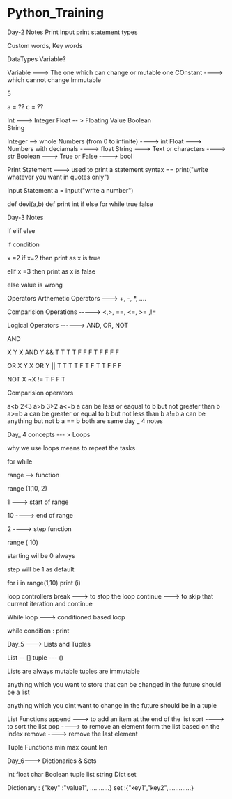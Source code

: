 # Python_Training
Day-2 Notes
Print 
Input
print statement types

Custom words, Key words 

DataTypes
Variable?


Variable  ---> The one which can change or mutable one 
COnstant  ----> which cannot change Immutable

5

a  =  ?? 
c  = ??

Int ---> Integer
Float -- > Floating Value
Boolean  
String 


Integer --> whole Numbers (from 0 to infinite)  ----> int
Float ---> Numbers with deciamals		----> float
String ---> Text or characters			----> str
Boolean ---> True or False			----> bool


Print Statement ---> used to print a statement
syntax == print("write whatever you want in quotes only")

Input Statement
a = input("write a number")

def devi(a,b)
def
print
int
if
else
for
while
true
false


Day-3 Notes

if 
elif
else


if condition 

x =2 
if x=2 
then print as x is true 

elif x =3
 then print as x is false

else
value is wrong 


Operators
Arthemetic Operators  --->    +, -, *, ....

Comparision Operations  -----> <,>, ==, <=, >= ,!=

Logical Operators  ------>  AND, OR, NOT

AND

X     Y    X AND Y  &&
T     T      T
T     F      F
F     T      F
F     F      F


OR
X    Y    X OR Y  ||
T    T      T
T    F      T
F    T      T
F    F      F

NOT
X      ~X   !=
T	F
F	T


Comparision operators

a<b 2<3
a>b  3>2
a<=b  a can be less or eaqual to b but not greater than b
a>=b  a can be greater or equal to b but not less than b
a!=b  a can be anything but not b
a == b both are same
day _ 4 notes

Day_ 4 concepts --- > Loops

why we use loops means to repeat the tasks 

for 
while 


range --> function 

range (1,10, 2)

1 ---> start of range

10 ----> end of range

2 ----> step function 


range ( 10)

starting wil be 0 always 

step will be 1 as default 

for i in range(1,10)
	print (i)

loop controllers
 break ---> to stop the loop
 continue ---> to skip that current iteration and continue


While loop ---> conditioned based loop 

while condition :
 print


Day_5 ---> Lists and Tuples

List -- []
tuple --- ()

Lists are always mutable 
tuples are immutable 


anything which you want to store that can be changed in the future should be a list 

anything which you dint want to change in the future should be in a tuple

List Functions
append ---> to add an item at the end of the list
sort  ----> to sort the list
pop   ----> to remove an element form the list based on the index
remove ----> remove the last element

Tuple Functions
min 
max
count
len

Day_6---> Dictionaries & Sets

int
float
char
Boolean
tuple
list
string
Dict 
set 

Dictionary : {"key" :"value1", ...........}
set :{"key1","key2",.............}
